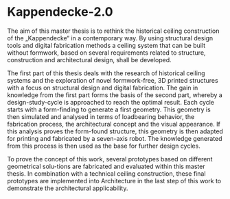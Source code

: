 # Kappendecke-2.0

The aim of this master thesis is to rethink the historical ceiling construction of the „Kappendecke“ in a contemporary way. By using structural design tools and digital fabrication methods a ceiling system that can be built without formwork, based on several requirements related to structure, construction and architectural design, shall be developed.  

The first part of this thesis deals with the research of historical ceiling systems and the exploration of novel formwork-free, 3D printed structures with a focus on structural design and digital fabrication.  The gain in knowledge from the first part forms the basis of the second part, whereby a design-study-cycle is approached to reach the optimal result. Each cycle starts with a form-finding to generate a first geometry. This geometry is then simulated and analysed in terms of loadbearing behavior, the fabrication process, the architectural concept and the visual appearance. If this analysis proves the form-found structure, this geometry is then adapted for printing and fabricated by a seven-axis robot. The knowledge generated from this process is then used as the base for further design cycles. 

To prove the concept of this work, several prototypes based on different geometrical solu-tions are fabricated and evaluated within this master thesis. In combination with a technical ceiling construction, these final prototypes are implemented into Architecture in the last step of this work to demonstrate the architectural applicability. 
